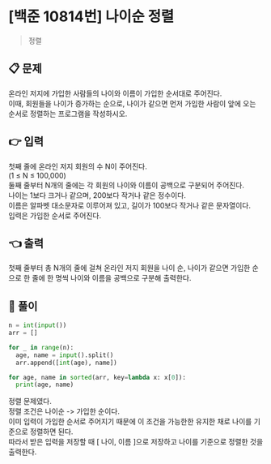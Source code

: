 # [백준 10814번] 나이순 정렬

> 정렬

## 📋 문제

온라인 저지에 가입한 사람들의 나이와 이름이 가입한 순서대로 주어진다.  
이때, 회원들을 나이가 증가하는 순으로, 나이가 같으면 먼저 가입한 사람이 앞에 오는 순서로 정렬하는 프로그램을 작성하시오.

## 👉 입력

첫째 줄에 온라인 저지 회원의 수 N이 주어진다.  
(1 ≤ N ≤ 100,000)  
둘째 줄부터 N개의 줄에는 각 회원의 나이와 이름이 공백으로 구분되어 주어진다.  
나이는 1보다 크거나 같으며, 200보다 작거나 같은 정수이다.  
이름은 알파벳 대소문자로 이루어져 있고, 길이가 100보다 작거나 같은 문자열이다.  
입력은 가입한 순서로 주어진다.

## 👈 출력

첫째 줄부터 총 N개의 줄에 걸쳐 온라인 저지 회원을 나이 순, 나이가 같으면 가입한 순으로 한 줄에 한 명씩 나이와 이름을 공백으로 구분해 출력한다.

## 📝 풀이

```python
n = int(input())
arr = []

for _ in range(n):
  age, name = input().split()
  arr.append([int(age), name])

for age, name in sorted(arr, key=lambda x: x[0]):
  print(age, name)
```

정렬 문제였다.  
정렬 조건은 나이순 -> 가입한 순이다.  
이미 입력이 가입한 순서로 주어지기 때문에 이 조건을 가능한한 유지한 채로 나이를 기준으로 정렬하면 된다.  
따라서 받은 입력을 저장할 때 [ 나이, 이름 ]으로 저장하고 나이를 기준으로 정렬한 것을 출력한다.

